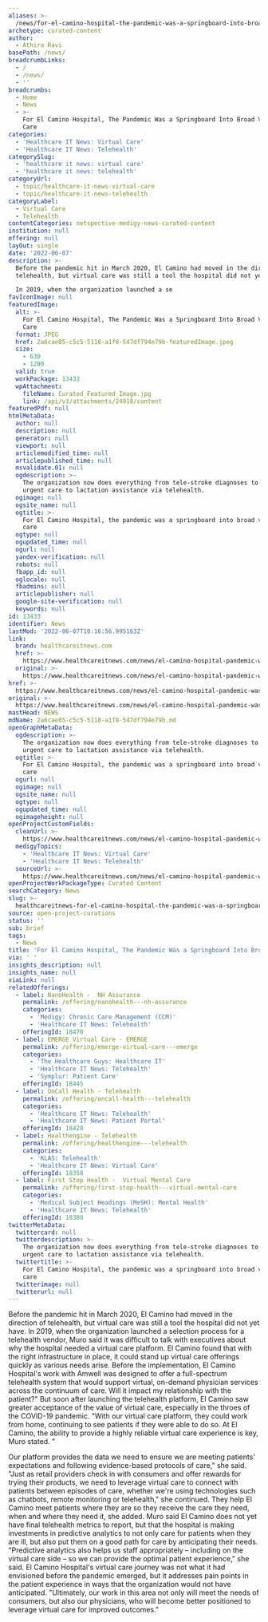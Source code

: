 ```yaml
---
aliases: >-
  /news/for-el-camino-hospital-the-pandemic-was-a-springboard-into-broad-virtual-care
archetype: curated-content
author:
  - Athira Ravi
basePath: /news/
breadcrumbLinks:
  - /
  - /news/
  - ''
breadcrumbs:
  - Home
  - News
  - >-
    For El Camino Hospital, The Pandemic Was a Springboard Into Broad Virtual
    Care
categories:
  - 'Healthcare IT News: Virtual Care'
  - 'Healthcare IT News: Telehealth'
categorySlug:
  - 'healthcare it news: virtual care'
  - 'healthcare it news: telehealth'
categoryUrl:
  - topic/healthcare-it-news-virtual-care
  - topic/healthcare-it-news-telehealth
categoryLabel:
  - Virtual Care
  - Telehealth
contentCategories: netspective-medigy-news-curated-content
institution: null
offering: null
layOut: single
date: '2022-06-07'
description: >-
  Before the pandemic hit in March 2020, El Camino had moved in the direction of
  telehealth, but virtual care was still a tool the hospital did not yet have.

  In 2019, when the organization launched a se
favIconImage: null
featuredImage:
  alt: >-
    For El Camino Hospital, The Pandemic Was a Springboard Into Broad Virtual
    Care
  format: JPEG
  href: 2a6cae85-c5c5-5118-a1f8-547df794e79b-featuredImage.jpeg
  size:
    - 630
    - 1200
  valid: true
  workPackage: 13433
  wpAttachment:
    fileName: Curated_Featured_Image.jpg
    link: /api/v3/attachments/24918/content
featuredPdf: null
htmlMetaData:
  author: null
  description: null
  generator: null
  viewport: null
  articlemodified_time: null
  articlepublished_time: null
  msvalidate.01: null
  ogdescription: >-
    The organization now does everything from tele-stroke diagnoses to virtual
    urgent care to lactation assistance via telehealth.
  ogimage: null
  ogsite_name: null
  ogtitle: >-
    For El Camino Hospital, the pandemic was a springboard into broad virtual
    care
  ogtype: null
  ogupdated_time: null
  ogurl: null
  yandex-verification: null
  robots: null
  fbapp_id: null
  oglocale: null
  fbadmins: null
  articlepublisher: null
  google-site-verification: null
  keywords: null
id: 13433
identifier: News
lastMod: '2022-06-07T10:16:56.995163Z'
link:
  brand: healthcareitnews.com
  href: >-
    https://www.healthcareitnews.com/news/el-camino-hospital-pandemic-was-springboard-broad-virtual-care
  original: >-
    https://www.healthcareitnews.com/news/el-camino-hospital-pandemic-was-springboard-broad-virtual-care
href: >-
  https://www.healthcareitnews.com/news/el-camino-hospital-pandemic-was-springboard-broad-virtual-care
original: >-
  https://www.healthcareitnews.com/news/el-camino-hospital-pandemic-was-springboard-broad-virtual-care
mastHead: NEWS
mdName: 2a6cae85-c5c5-5118-a1f8-547df794e79b.md
openGraphMetaData:
  ogdescription: >-
    The organization now does everything from tele-stroke diagnoses to virtual
    urgent care to lactation assistance via telehealth.
  ogtitle: >-
    For El Camino Hospital, the pandemic was a springboard into broad virtual
    care
  ogurl: null
  ogimage: null
  ogsite_name: null
  ogtype: null
  ogupdated_time: null
  ogimageheight: null
openProjectCustomFields:
  cleanUrl: >-
    https://www.healthcareitnews.com/news/el-camino-hospital-pandemic-was-springboard-broad-virtual-care
  medigyTopics:
    - 'Healthcare IT News: Virtual Care'
    - 'Healthcare IT News: Telehealth'
  sourceUrl: >-
    https://www.healthcareitnews.com/news/el-camino-hospital-pandemic-was-springboard-broad-virtual-care
openProjectWorkPackageType: Curated Content
searchCategory: News
slug: >-
  healthcareitnews-for-el-camino-hospital-the-pandemic-was-a-springboard-into-broad-virtual-care
source: open-project-curations
status: ''
sub: brief
tags:
  - News
title: 'For El Camino Hospital, The Pandemic Was a Springboard Into Broad Virtual Care'
via: ' '
insights_description: null
insights_name: null
viaLink: null
relatedOfferings:
  - label: NanoHealth -  NH Assurance
    permalink: /offering/nanohealth---nh-assurance
    categories:
      - 'Medigy: Chronic Care Management (CCM)'
      - 'Healthcare IT News: Telehealth'
    offeringId: 18470
  - label: EMERGE Virtual Care - EMERGE
    permalink: /offering/emerge-virtual-care---emerge
    categories:
      - 'The Healthcare Guys: Healthcare IT'
      - 'Healthcare IT News: Telehealth'
      - 'Symplur: Patient Care'
    offeringId: 18445
  - label: OnCall Health - Telehealth
    permalink: /offering/oncall-health---telehealth
    categories:
      - 'Healthcare IT News: Telehealth'
      - 'Healthcare IT News: Patient Portal'
    offeringId: 18420
  - label: Healthengine - Telehealth
    permalink: /offering/healthengine---telehealth
    categories:
      - 'KLAS: Telehealth'
      - 'Healthcare IT News: Virtual Care'
    offeringId: 18358
  - label: First Stop Health -  Virtual Mental Care
    permalink: /offering/first-stop-health---virtual-mental-care
    categories:
      - 'Medical Subject Headings (MeSH): Mental Health'
      - 'Healthcare IT News: Telehealth'
    offeringId: 18308
twitterMetaData:
  twittercard: null
  twitterdescription: >-
    The organization now does everything from tele-stroke diagnoses to virtual
    urgent care to lactation assistance via telehealth.
  twittertitle: >-
    For El Camino Hospital, the pandemic was a springboard into broad virtual
    care
  twitterimage: null
  twitterurl: null
---
```

<p>Before the pandemic hit in March 2020, El Camino had moved in the direction of telehealth, but virtual care was still a tool the hospital did not yet have.
In 2019, when the organization launched a selection process for a telehealth vendor, Muro said it was difficult to talk with executives about why the hospital needed a virtual care platform.
El Camino found that with the right infrastructure in place, it could stand up virtual care offerings quickly as various needs arise.
Before the implementation, El Camino Hospital's work with Amwell was designed to offer a full-spectrum telehealth system that would support virtual, on-demand physician services across the continuum of care.
Will it impact my relationship with the patient?" But soon after launching the telehealth platform, El Camino saw greater acceptance of the value of virtual care, especially in the throes of the COVID-19 pandemic.
"With our virtual care platform, they could work from home, continuing to see patients if they were able to do so.
At El Camino, the ability to provide a highly reliable virtual care experience is key, Muro stated.
"</p><p>Our platform provides the data we need to ensure we are meeting patients' expectations and following evidence-based protocols of care," she said.
"Just as retail providers check in with consumers and offer rewards for trying their products, we need to leverage virtual care to connect with patients between episodes of care, whether we're using technologies such as chatbots, remote monitoring or telehealth," she continued.
They help El Camino meet patients where they are so they receive the care they need, when and where they need it, she added.
Muro said El Camino does not yet have final telehealth metrics to report, but that the hospital is making investments in predictive analytics to not only care for patients when they are ill, but also put them on a good path for care by anticipating their needs.
"Predictive analytics also helps us staff appropriately – including on the virtual care side – so we can provide the optimal patient experience," she said.
El Camino Hospital's virtual care journey was not what it had envisioned before the pandemic emerged, but it addresses pain points in the patient experience in ways that the organization would not have anticipated.
"Ultimately, our work in this area not only will meet the needs of consumers, but also our physicians, who will become better positioned to leverage virtual care for improved outcomes."</p>